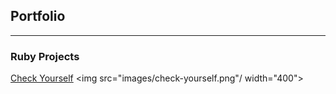 ## Portfolio

---

### Ruby Projects 

[Check Yourself](https://ben-harvey.github.io/check-yourself/)
<img src="images/check-yourself.png"/ width="400">


